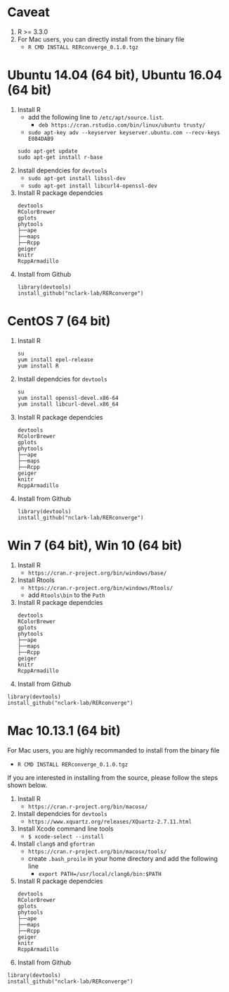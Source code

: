 # Caveat
1. R >= 3.3.0
2. For Mac users, you can directly install from the binary file 
   - `R CMD INSTALL RERconverge_0.1.0.tgz`


# Ubuntu 14.04 (64 bit), Ubuntu 16.04 (64 bit)
1. Install R
   - add the following line to `/etc/apt/source.list`.
     - `deb https://cran.rstudio.com/bin/linux/ubuntu trusty/`
   - `sudo apt-key adv --keyserver keyserver.ubuntu.com --recv-keys E084DAB9`
   ```
   sudo apt-get update
   sudo apt-get install r-base
   ```
2. Install dependcies for `devtools`
   - `sudo apt-get install libssl-dev`
   - `sudo apt-get install libcurl4-openssl-dev`
3. Install R package dependcies
   ```
   devtools
   RColorBrewer
   gplots
   phytools
   ├──ape
   ├──maps
   ├──Rcpp
   geiger
   knitr
   RcppArmadillo   
4. Install from Github
   ```
   library(devtools)
   install_github("nclark-lab/RERconverge")
   ```


# CentOS 7 (64 bit)
1. Install R
   ```
   su
   yum install epel-release
   yum install R
   ```
2. Install dependcies for `devtools`
   ```
   su
   yum install openssl-devel.x86-64
   yum install libcurl-devel.x86_64
   ```
3. Install R package dependcies
   ```
   devtools
   RColorBrewer
   gplots
   phytools
   ├──ape
   ├──maps
   ├──Rcpp
   geiger
   knitr
   RcppArmadillo   
4. Install from Github
   ```
   library(devtools)
   install_github("nclark-lab/RERconverge")
   ```
   

# Win 7 (64 bit), Win 10 (64 bit)
1. Install R
   - `https://cran.r-project.org/bin/windows/base/`
2. Install Rtools
   - `https://cran.r-project.org/bin/windows/Rtools/`
   - add `Rtools\bin` to the `Path`
3. Install R package dependcies
   ```
   devtools
   RColorBrewer
   gplots
   phytools
   ├──ape
   ├──maps
   ├──Rcpp
   geiger
   knitr
   RcppArmadillo   
4. Install from Github
  ```
  library(devtools)
  install_github("nclark-lab/RERconverge")
  ```
 
 
# Mac 10.13.1 (64 bit)
For Mac users, you are highly recommanded to install from the binary file
   - `R CMD INSTALL RERconverge_0.1.0.tgz`
   
If you are interested in installing from the source, please follow the steps shown below.
1. Install R
   - `https://cran.r-project.org/bin/macosx/`
2. Install dependcies for `devtools`
   - `https://www.xquartz.org/releases/XQuartz-2.7.11.html`
3. Install Xcode command line tools
   - `$ xcode-select --install`
4. Install `clang6` and `gfortran`
   - `https://cran.r-project.org/bin/macosx/tools/`
   - create `.bash_proile` in your home directory and add the following line 
     - `export PATH=/usr/local/clang6/bin:$PATH`
5. Install R package dependcies
   ```
   devtools
   RColorBrewer
   gplots
   phytools
   ├──ape
   ├──maps
   ├──Rcpp
   geiger
   knitr
   RcppArmadillo   
   ```
6. Install from Github
  ```
  library(devtools)
  install_github("nclark-lab/RERconverge")
  ```
